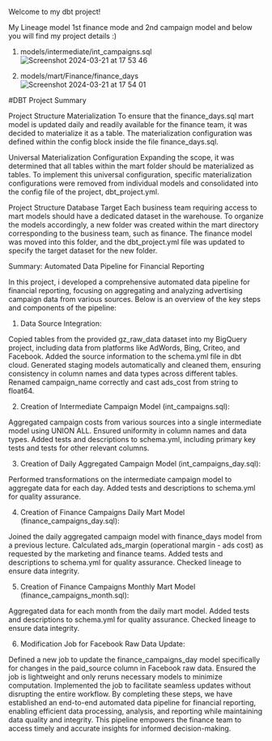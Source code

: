 Welcome to my  dbt project!

My Lineage model 1st finance mode and 2nd campaign model and below you will find my project details :)

1. models/intermediate/int_campaigns.sql
![Screenshot 2024-03-21 at 17 53 46](https://github.com/Mirage011/gz-dbt-repository/assets/155905634/d37bcb3f-daa6-455c-b5eb-afee131fc469)


2. models/mart/Finance/finance_days
![Screenshot 2024-03-21 at 17 54 01](https://github.com/Mirage011/gz-dbt-repository/assets/155905634/c3d6f5a4-4050-4d07-92c7-f422b01c12c6)




#DBT Project Summary

Project Structure Materialization
To ensure that the finance_days.sql mart model is updated daily and readily available for the finance team, it was decided to materialize it as a table. The materialization configuration was defined within the config block inside the file finance_days.sql.


Universal Materialization Configuration
Expanding the scope, it was determined that all tables within the mart folder should be materialized as tables. To implement this universal configuration, specific materialization configurations were removed from individual models and consolidated into the config file of the project, dbt_project.yml.

Project Structure Database Target
Each business team requiring access to mart models should have a dedicated dataset in the warehouse. To organize the models accordingly, a new folder was created within the mart directory corresponding to the business team, such as finance. The finance model was moved into this folder, and the dbt_project.yml file was updated to specify the target dataset for the new folder.


Summary: Automated Data Pipeline for Financial Reporting

In this project, i developed a comprehensive automated data pipeline for financial reporting, focusing on aggregating and analyzing advertising campaign data from various sources. Below is an overview of the key steps and components of the pipeline:

1. Data Source Integration:

Copied tables from the provided gz_raw_data dataset into my BigQuery project, including data from platforms like AdWords, Bing, Criteo, and Facebook.
Added the source information to the schema.yml file in dbt cloud.
Generated staging models automatically and cleaned them, ensuring consistency in column names and data types across different tables.
Renamed campaign_name correctly and cast ads_cost from string to float64.

2. Creation of Intermediate Campaign Model (int_campaigns.sql):

Aggregated campaign costs from various sources into a single intermediate model using UNION ALL.
Ensured uniformity in column names and data types.
Added tests and descriptions to schema.yml, including primary key tests and tests for other relevant columns.

3. Creation of Daily Aggregated Campaign Model (int_campaigns_day.sql):

Performed transformations on the intermediate campaign model to aggregate data for each day.
Added tests and descriptions to schema.yml for quality assurance.

4. Creation of Finance Campaigns Daily Mart Model (finance_campaigns_day.sql):

Joined the daily aggregated campaign model with finance_days model from a previous lecture.
Calculated ads_margin (operational margin - ads cost) as requested by the marketing and finance teams.
Added tests and descriptions to schema.yml for quality assurance.
Checked lineage to ensure data integrity.

5. Creation of Finance Campaigns Monthly Mart Model (finance_campaigns_month.sql):

Aggregated data for each month from the daily mart model.
Added tests and descriptions to schema.yml for quality assurance.
Checked lineage to ensure data integrity.

6. Modification Job for Facebook Raw Data Update:

Defined a new job to update the finance_campaigns_day model specifically for changes in the paid_source column in Facebook raw data.
Ensured the job is lightweight and only reruns necessary models to minimize computation.
Implemented the job to facilitate seamless updates without disrupting the entire workflow.
By completing these steps, we have established an end-to-end automated data pipeline for financial reporting, enabling efficient data processing, analysis, and reporting while maintaining data quality and integrity. This pipeline empowers the finance team to access timely and accurate insights for informed decision-making.




